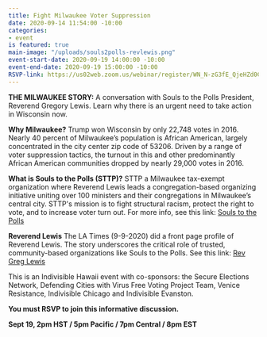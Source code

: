 ```yaml
---
title: Fight Milwaukee Voter Suppression
date: 2020-09-14 11:54:00 -10:00
categories:
- event
is featured: true
main-image: "/uploads/souls2polls-revlewis.png"
event-start-date: 2020-09-19 14:00:00 -10:00
event-end-date: 2020-09-19 15:00:00 -10:00
RSVP-link: https://us02web.zoom.us/webinar/register/WN_N-zG3fE_QjeHZd0CDtGxxw
---
```


**THE MILWAUKEE STORY:**
A conversation with Souls to the Polls President, Reverend Gregory Lewis. Learn why there is an urgent need to take action in Wisconsin now. 

**Why Milwaukee?** 
Trump won Wisconsin by only 22,748 votes in 2016. Nearly 40 percent of Milwaukee’s population is African American, largely concentrated in the city center zip code of 53206. Driven by a range of voter suppression tactics, the turnout in this and other predominantly African American communities dropped by nearly 29,000 votes in 2016.

**What is Souls to the Polls (STTP)?**
STTP a Milwaukee tax-exempt organization where Reverend Lewis leads a congregation-based organizing initiative uniting over 100 ministers and their congregations in Milwaukee’s central city. STTP's mission is to fight structural racism, protect the right to vote, and to increase voter turn out. For more info, see this link: [Souls to the Polls](http://soulstothepollsmke.org/)

**Reverend Lewis**
The LA Times  (9-9-2020) did a front page profile of Reverend Lewis. The story underscores the critical role of trusted, community-based organizations like Souls to the Polls. See this link: [Rev Greg Lewis](https://www.latimes.com/politics/story/2020-09-10/black-voters-wisconsin-pandemic-disenfranchisement-pastor)

This is an Indivisible Hawaii event with co-sponsors: the Secure Elections Network, Defending Cities with Virus Free Voting Project Team, Venice Resistance, Indivisible Chicago and Indivisible Evanston. 

**You must RSVP to join this informative discussion.**

**Sept 19, 2pm HST / 5pm Pacific / 7pm Central / 8pm EST**